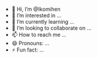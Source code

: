 - 👋 Hi, I’m @Ikomihen
- 👀 I’m interested in ...
- 🌱 I’m currently learning ...
- 💞️ I’m looking to collaborate on ...
- 📫 How to reach me ...
- 😄 Pronouns: ...
- ⚡ Fun fact: ...

<!---
Ikomihen/Ikomihen is a ✨ special ✨ repository because its `README.md` (this file) appears on your GitHub profile.
You can click the Preview link to take a look at your changes.
--->

